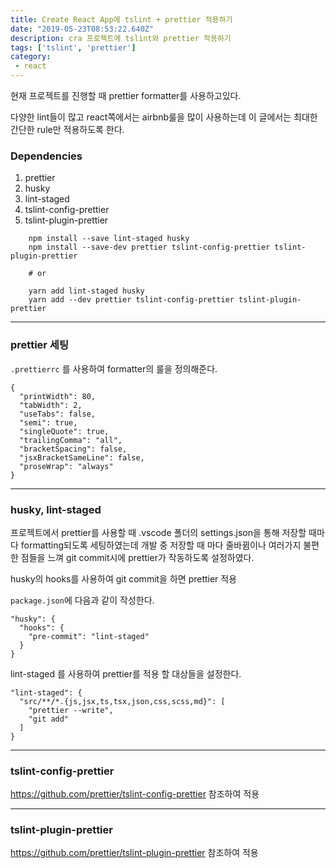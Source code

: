 ```yaml
---
title: Create React App에 tslint + prettier 적용하기
date: "2019-05-23T08:53:22.640Z"
description: cra 프로젝트에 tslint와 prettier 적용하기
tags: ['tslint', 'prettier']
category: 
 - react
---
```


현재 프로젝트를 진행할 때 prettier formatter를 사용하고있다. 

다양한 lint들이 많고 react쪽에서는 airbnb룰을 많이 사용하는데 이 글에서는 최대한 간단한 rule만 적용하도록 한다.

### Dependencies

1. prettier
2. husky
3. lint-staged
4. tslint-config-prettier
5. tslint-plugin-prettier

```
    npm install --save lint-staged husky
    npm install --save-dev prettier tslint-config-prettier tslint-plugin-prettier
    
    # or
    
    yarn add lint-staged husky
    yarn add --dev prettier tslint-config-prettier tslint-plugin-prettier
```

---

### prettier 세팅

`.prettierrc` 를 사용하여 formatter의 룰을 정의해준다.

```
{
  "printWidth": 80,
  "tabWidth": 2,
  "useTabs": false,
  "semi": true,
  "singleQuote": true,
  "trailingComma": "all",
  "bracketSpacing": false,
  "jsxBracketSameLine": false,
  "proseWrap": "always"
}
```
---

### husky, lint-staged

프로젝트에서 prettier를 사용할 때 .vscode 폴더의 settings.json을 통해 저장할 때마다 formatting되도록 세팅하였는데 개발 중 저장할 때 마다 줄바뀜이나 여러가지 불편한 점들을 느껴 git commit시에 prettier가 작동하도록 설정하였다.

husky의 hooks를 사용하여 git commit을 하면 prettier 적용

`package.json`에 다음과 같이 작성한다.

```
"husky": {
  "hooks": {
    "pre-commit": "lint-staged"
  }
}
```

lint-staged 를 사용하여 prettier를 적용 할 대상들을 설정한다. 

```
"lint-staged": {
  "src/**/*.{js,jsx,ts,tsx,json,css,scss,md}": [
    "prettier --write",
    "git add"
  ]
}
```

---

### tslint-config-prettier

https://github.com/prettier/tslint-config-prettier 참조하여 적용

---

### tslint-plugin-prettier

https://github.com/prettier/tslint-plugin-prettier 참조하여 적용